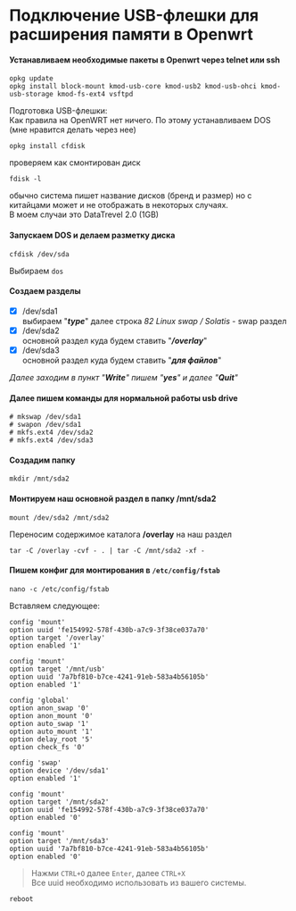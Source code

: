 # Подключение USB-флешки для расширения памяти в Openwrt
#### Устанавливаем необходимые пакеты в Openwrt через telnet или ssh
```text
opkg update
opkg install block-mount kmod-usb-core kmod-usb2 kmod-usb-ohci kmod-usb-storage kmod-fs-ext4 vsftpd
```
Подготовка USB-флешки:  
Как правила на OpenWRT нет ничего. По этому устанавливаем DOS (мне нравится делать через нее)
```text
opkg install cfdisk
```
проверяем как смонтирован диск
```text
fdisk -l
```
обычно система пишет название дисков (бренд и размер) но с китайцами может и не отображать в некоторых случаях.  
В моем случаи это DataTrevel 2.0 (1GB)

#### Запускаем DOS и делаем разметку диска
```text
cfdisk /dev/sda 
```
Выбираем `dos` 

#### Создаем разделы 
- [X] /dev/sda1   
выбираем "***type***" далее строка _82 Linux swap / Solatis_ - swap раздел  
- [X] /dev/sda2  
основной раздел куда будем ставить "***/overlay***"  
- [X] /dev/sda3  
основной раздел куда будем ставить "***для файлов***"  

_Далее заходим в пункт "**Write**" пишем "**yes**" и далее "**Quit**"_  

#### Далeе пишем команды для нормальной работы usb drive
```text
# mkswap /dev/sda1
# swapon /dev/sda1
# mkfs.ext4 /dev/sda2
# mkfs.ext4 /dev/sda3
```

#### Cоздадим папку
```text
mkdir /mnt/sda2
```

#### Монтируем наш основной раздел в папку /mnt/sda2
```text
mount /dev/sda2 /mnt/sda2
```
Переносим содержимое каталога **/overlay** на наш раздел
```text
tar -C /overlay -cvf - . | tar -C /mnt/sda2 -xf -
```

#### Пишем конфиг для монтирования в `/etc/config/fstab`

```text
nano -c /etc/config/fstab
```
   
Вставляем следующее:
```text
config 'mount'
option uuid 'fe154992-578f-430b-a7c9-3f38ce037a70'
option target '/overlay'
option enabled '1'

config 'mount'
option target '/mnt/usb'
option uuid '7a7bf810-b7ce-4241-91eb-583a4b56105b'
option enabled '1'

config 'global'
option anon_swap '0'
option anon_mount '0'
option auto_swap '1'
option auto_mount '1'
option delay_root '5'
option check_fs '0'

config 'swap'
option device '/dev/sda1'
option enabled '1'

config 'mount'
option target '/mnt/sda2'
option uuid 'fe154992-578f-430b-a7c9-3f38ce037a70'
option enabled '0'

config 'mount'
option target '/mnt/sda3'
option uuid '7a7bf810-b7ce-4241-91eb-583a4b56105b'
option enabled '0'
```
> Нажми `CTRL+O` далее `Enter`, далее `CTRL+X`  
> Все uuid необходимо использовать из вашего системы.
```text
reboot
```
